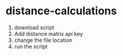 # distance-calculations

1. download script
2. Add distance matrix api key
3. change the file location
4. run the script
